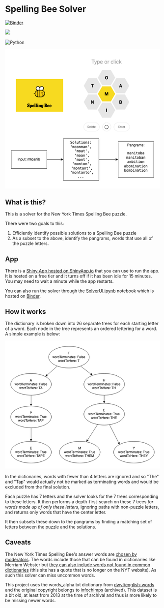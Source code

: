 # Spelling Bee Solver

[![Binder](https://mybinder.org/badge_logo.svg)](https://mybinder.org/v2/gh/kennethjmyers/SpellingBeeSolver/main?labpath=SolverUI.ipynb)

[![](https://img.shields.io/badge/Shiny-shinyapps.io-blue?style=flat&labelColor=white&logo=RStudio&logoColor=blue)](https://kennethjmyers.shinyapps.io/spellingbeesolver/)

![Python](https://img.shields.io/badge/python-3.9-blue.svg) 

[![](./images/spelling-bee-diagram.png)](https://kennethjmyers.shinyapps.io/spellingbeesolver/)

## What is this?

This is a solver for the New York Times Spelling Bee puzzle. 

There were two goals to this:

1. Efficiently identify possible solutions to a Spelling Bee puzzle 
2. As a subset to the above, identify the pangrams, words that use all of the puzzle letters.

## App

There is a [Shiny App hosted on ShinyApp.io](https://kennethjmyers.shinyapps.io/spellingbeesolver/) that you can use to run the app. It is hosted on a free tier and it turns off if it has been idle for 15 minutes. You may need to wait a minute while the app restarts.

You can also run the solver through the [SolverUI.ipynb](./SolverUI.ipynb) notebook which is hosted on [Binder](https://mybinder.org/v2/gh/kennethjmyers/SpellingBeeSolver/main?labpath=SolverUI.ipynb).

## How it works

The dictionary is broken down into 26 separate trees for each starting letter of a word. Each node in the tree represents an ordered lettering for a word. A simple example is below:

![](./images/spelling-bee-dictionary.png)

In the dictionaries, words with fewer than 4 letters are ignored and so "The" and "Tap" would actually not be marked as terminating words and would be excluded from the final solution. 

Each puzzle has 7 letters and the solver looks for the 7 trees corresponding to these letters. It then performs a depth-first-search on these 7 trees *for words made up of only these letters*, ignoring paths with non-puzzle letters, and returns only words that have the center letter.

It then subsets these down to the pangrams by finding a matching set of letters between the puzzle and the solutions.

## Caveats 

The New York Times Spelling Bee's answer words are [chosen by moderators](https://www.nytimes.com/2020/10/16/crosswords/spellingbee-puzzles.html). The words include those that can be found in dictionaries like Merriam Webster but [they can also include words not found in common dictionaries](https://spellingbeetimes.com/2020/11/26/what-dictionary-does-nyt-spelling-bee-use/) (this site has a quote that is no longer on the NYT website). As such this solver can miss uncommon words.

This project uses the words_alpha.txt dictionary from [dwyl/english-words](https://github.com/dwyl/english-words) and the original copyright belongs to [infochimps](https://web.archive.org/web/20131118073324/https://www.infochimps.com/datasets/word-list-350000-simple-english-words-excel-readable) (archived). This dataset is a bit old, at least from 2013 at the time of archival and thus is more likely to be missing newer words.
